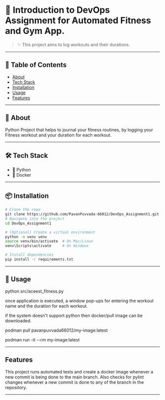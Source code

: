 # 📌 Introduction to DevOps Assignment for Automated Fitness and Gym App.

> ✨ This project aims to log workouts and their durations.

---

## 📖 Table of Contents
- [About](#-about)
- [Tech Stack](#-tech-stack)
- [Installation](#-installation)
- [Usage](#-usage)
- [Features](#-features)

---
## 📌 About
Python Project that helps to journal your fitness routines, by logging your Fitness workout and your duration for each workout. 

---
## 🛠 Tech Stack
- 🐍 Python  
- 🐳 Docker 
---

## 📦 Installation

```bash
# Clone the repo
git clone https://github.com/PavanPuvvada-66012/DevOps_Assignment1.git
# Navigate into the project
cd DevOps_Assignment1

# (Optional) Create a virtual environment
python -m venv venv
source venv/bin/activate  # On Mac/Linux
venv\Scripts\activate     # On Windows

# Install dependencies
pip install -r requirements.txt

```
---
## 🚀 Usage

python src/aceest_fitness.py 

once application is executed, a window pop-ups for entering the workout name and the duration for each workout. 


if the system doesn't support python then docker/pull image can be downloaded. 

podman pull pavanpuvvada66012/my-image:latest

podman run -it --rm my-image:latest


---
## Features

This project runs automated tests and create a docker image whenever a new commit is being done to the main branch. Also checks for pylint changes whenever a new commit is done to any of the branch in the repository. 

---




